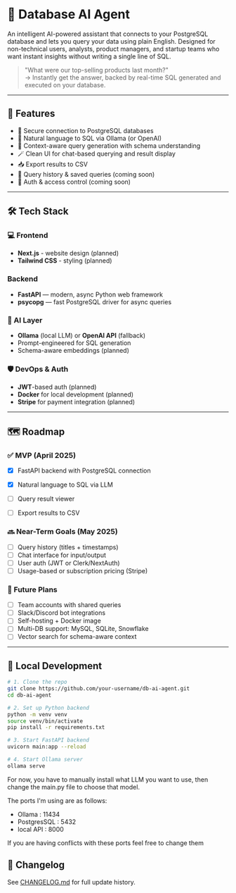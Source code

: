 # 🧠 Database AI Agent

An intelligent AI-powered assistant that connects to your PostgreSQL database and lets you query your data using plain English. Designed for non-technical users, analysts, product managers, and startup teams who want instant insights without writing a single line of SQL.

> "What were our top-selling products last month?"  
> → Instantly get the answer, backed by real-time SQL generated and executed on your database.

---

## 🚀 Features

- 🔗 Secure connection to PostgreSQL databases
- 💬 Natural language to SQL via Ollama (or OpenAI)
- 🧠 Context-aware query generation with schema understanding
- 🪄 Clean UI for chat-based querying and result display
- 📥 Export results to CSV
- 🧾 Query history & saved queries (coming soon)
- 🔐 Auth & access control (coming soon)

---

## 🛠️ Tech Stack

### 💻 Frontend
- **Next.js** - website design (planned)
- **Tailwind CSS** - styling (planned)

### Backend
- **FastAPI** — modern, async Python web framework
- **psycopg** — fast PostgreSQL driver for async queries

### 🧠 AI Layer
- **Ollama** (local LLM) or **OpenAI API** (fallback)
- Prompt-engineered for SQL generation
- Schema-aware embeddings (planned)

### 🛡️ DevOps & Auth
- **JWT**-based auth (planned)
- **Docker** for local development (planned) 
- **Stripe** for payment integration (planned)

---

## 🗺️ Roadmap

### ✅ MVP (April 2025)
- [x] FastAPI backend with PostgreSQL connection
- [x] Natural language to SQL via LLM
- [ ] Query result viewer
- [ ] Export results to CSV


### 🔜 Near-Term Goals (May 2025)
- [ ] Query history (titles + timestamps)
- [ ] Chat interface for input/output
- [ ] User auth (JWT or Clerk/NextAuth)
- [ ] Usage-based or subscription pricing (Stripe)

### 🧠 Future Plans
- [ ] Team accounts with shared queries
- [ ] Slack/Discord bot integrations
- [ ] Self-hosting + Docker image
- [ ] Multi-DB support: MySQL, SQLite, Snowflake
- [ ] Vector search for schema-aware context

---

## 🧪 Local Development

```bash
# 1. Clone the repo
git clone https://github.com/your-username/db-ai-agent.git
cd db-ai-agent

# 2. Set up Python backend
python -m venv venv
source venv/bin/activate
pip install -r requirements.txt

# 3. Start FastAPI backend
uvicorn main:app --reload

# 4. Start Ollama server
ollama serve
```

For now, you have to manually install what LLM you want to use, then change the main.py file to choose that model.

The ports I'm using are as follows:
 - Ollama : 11434
 - PostgresSQL : 5432
 - local API : 8000

If you are having conflicts with these ports feel free to change them

## 📝 Changelog

See [CHANGELOG.md](./CHANGELOG.md) for full update history.


